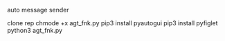 auto message sender 

clone rep
chmode +x agt_fnk.py
pip3 install pyautogui
pip3 install pyfiglet
python3 agt_fnk.py